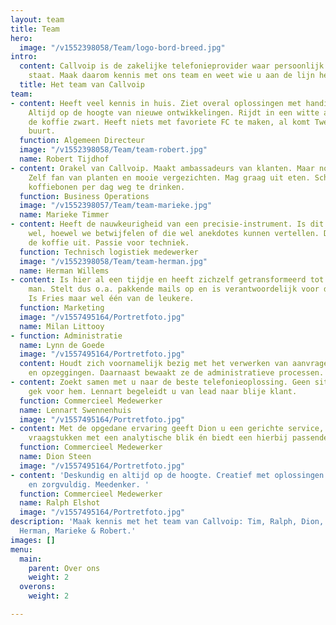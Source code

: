 ```yaml
---
layout: team
title: Team
hero:
  image: "/v1552398058/Team/logo-bord-breed.jpg"
intro:
  content: Callvoip is de zakelijke telefonieprovider waar persoonlijk contact centraal
    staat. Maak daarom kennis met ons team en weet wie u aan de lijn heeft.
  title: Het team van Callvoip
team:
- content: Heeft veel kennis in huis. Ziet overal oplossingen met handige apparatuur.
    Altijd op de hoogte van nieuwe ontwikkelingen. Rijdt in een witte auto en drinkt
    de koffie zwart. Heeft niets met favoriete FC te maken, al komt Twente uit dezelfde
    buurt.
  function: Algemeen Directeur
  image: "/v1552398058/Team/team-robert.jpg"
  name: Robert Tijdhof
- content: Orakel van Callvoip. Maakt ambassadeurs van klanten. Maar nog liever fans.
    Zelf fan van planten en mooie vergezichten. Mag graag uit eten. Schijnt een zak
    koffiebonen per dag weg te drinken.
  function: Business Operations
  image: "/v1552398057/Team/team-marieke.jpg"
  name: Marieke Timmer
- content: Heeft de nauwkeurigheid van een precisie-instrument. Is dit misschien ook
    wel, hoewel we betwijfelen of die wel anekdotes kunnen vertellen. Deelt graag
    de koffie uit. Passie voor techniek.
  function: Technisch logistiek medewerker
  image: "/v1552398058/Team/team-herman.jpg"
  name: Herman Willems
- content: Is hier al een tijdje en heeft zichzelf getransformeerd tot online marketing
    man. Stelt dus o.a. pakkende mails op en is verantwoordelijk voor de website.
    Is Fries maar wel één van de leukere.
  function: Marketing
  image: "/v1557495164/Portretfoto.jpg"
  name: Milan Littooy
- function: Administratie
  name: Lynn de Goede
  image: "/v1557495164/Portretfoto.jpg"
  content: Houdt zich voornamelijk bezig met het verwerken van aanvragen, wijzigingen
    en opzeggingen. Daarnaast bewaakt ze de administratieve processen.
- content: Zoekt samen met u naar de beste telefonieoplossing. Geen situatie is te
    gek voor hem. Lennart begeleidt u van lead naar blije klant.
  function: Commercieel Medewerker
  name: Lennart Swennenhuis
  image: "/v1557495164/Portretfoto.jpg"
- content: Met de opgedane ervaring geeft Dion u een gerichte service, benadert hij
    vraagstukken met een analytische blik én biedt een hierbij passende oplossing.
  function: Commercieel Medewerker
  name: Dion Steen
  image: "/v1557495164/Portretfoto.jpg"
- content: 'Deskundig en altijd op de hoogte. Creatief met oplossingen. Analytisch
    en zorgvuldig. Meedenker. '
  function: Commercieel Medewerker
  name: Ralph Elshot
  image: "/v1557495164/Portretfoto.jpg"
description: 'Maak kennis met het team van Callvoip: Tim, Ralph, Dion, Remco, Lynn,
  Herman, Marieke & Robert.'
images: []
menu:
  main:
    parent: Over ons
    weight: 2
  overons:
    weight: 2

---
```

